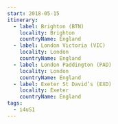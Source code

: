 ```yaml
---
start: 2018-05-15
itinerary:
  - label: Brighton (BTN)
    locality: Brighton
    countryName: England
  - label: London Victoria (VIC)
    locality: London
    countryName: England
  - label: London Paddington (PAD)
    locality: London
    countryName: England
  - label: Exeter St David’s (EXD)
    locality: Exeter
    countryName: England
tags:
  - i4uS1
---
```

